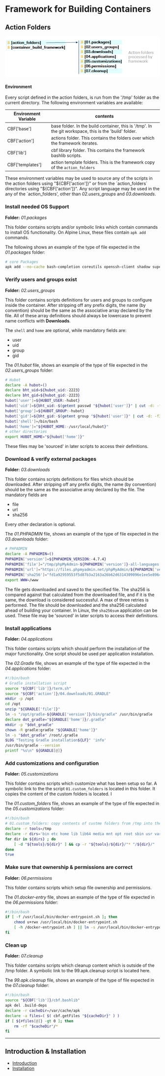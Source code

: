 # Framework for Building Containers

## Action Folders

![action folders](./action_folders.png) 

#### Environment
Every script defined in the action folders, is run from the '/tmp' folder as the current directory.
The following environment variables are available:

Environment Variable | contents
--- | ---
 CBF['base'] | base folder. In the build container, this is '/tmp'. In the git workspace, this is the 'build' folder.
 CBF['action'] | actions folder. This contains the folders over which the framework iterates.
 CBF['lib'] | cbf library folder. This contains the framework bashlib scripts.
 CBF['templates'] | action template folders. This is the framework copy of the `action_folders`
 
These environment variables may be used to source any of the scripts in the action folders using "${CBF['action']}" or from the `action_folders` directories using "${CBF['action']}".
Any script language may be used in the any of the `action_folders', other than *02.users_groups* and *03.downloads*.

### Install needed OS Support
**Folder:** _01.packages_

This folder contains scripts and/or symbolic links which contain commands to install OS functionality. On Alpine Linux, these files contain `apk add` commands. 

The following shows an example of the type of file expected in the _01.packages_ folder:
```bash
# core Packages
apk add --no-cache bash-completion coreutils openssh-client shadow supervisor sudo ttf-dejavu unzip 
```


### Verify users and groups exist
**Folder:** _02.users_groups_

This folder contains scripts definitions for users and groups to configure inside the container. After stripping off any prefix digits, the name (by convention) should be the same as the associative array declared by the file. All of these array definitions should always be lowercase to prevent name conflicts with **Downloads**.

The `shell` and `home` are optional, while mandatory fields are:
- user
- uid
- group
- gid


The *01.hubot* file, shows an example of the type of file expected in the _02.users_groups_ folder:
```bash
# Hubot
declare -A hubot=()
declare bht_uid=${hubot_uid:-2223}
declare bht_gid=${hubot_gid:-2223}
hubot['user']=${HUBOT_USER:-hubot}
hubot['uid']=${bht_uid:-$(getent passwd "${hubot['user']}" | cut -d: -f3)}
hubot['group']=${HUBOT_GROUP:-hubot}
hubot['gid']=${bht_gid:-$(getent group "${hubot['user']}" | cut -d: -f3)}
hubot['shell']=/bin/bash
hubot['home']="${HUBOT_HOME:-/usr/local/hubot}"
# other directories
export HUBOT_HOME="${hubot['home']}" 
```
These files may be 'sourced' in later scripts to access their definitions.


### Download & verify external packages
**Folder:** _03.downloads_

This folder contains scripts definitions for files which should be downloaded. After stripping off any prefix digits, the name (by convention) should be the same as the associative array declared by the file.
The mandatory fields are
- file
- url
- sha256

Every other declaration is optional. 

The *01.PHPADMIN* file, shows an example of the type of file expected in the _03.downloads_ folder:
```bash
# PHPADMIN
declare -A PHPADMIN=()
PHPADMIN['version']=${PHPADMIN_VERSION:-4.7.4}
PHPADMIN['file']="/tmp/phpMyAdmin-${PHPADMIN['version']}-all-languages.tar.gz"
PHPADMIN['url']="https://files.phpmyadmin.net/phpMyAdmin/${PHPADMIN['version']}/phpMyAdmin-${PHPADMIN['version']}-all-languages.tar.gz"
PHPADMIN['sha256']="fd1a92959553f5d87b3a2163a26b62d6314309096e1ee5e89646050457430fd2"
export WWW=/www  
```
The file gets downloaded and saved to the specified file. The sha256 is compared against that calculated from the downloaded file, and if it is the same, the download is considered successful. A max of three retries is performed. The file should be downloaded and the sha256 calculated ahead of building your container. In Linux, the `sha256sum` application can be used. These file may be 'sourced' in later scripts to access their definitions.


### Install applications
**Folder:** _04.applications_

This folder contains scripts which should perform the installation of the major functionality. One script should be used per application installation. 

The *02.Gradle* file, shows an example of the type of file expected in the _04.applications_ folder:
```bash
#!/bin/bash
# Gradle installation script
source "${CBF['lib']}/term.sh"
source "${CBF['action']}/04.downloads/01.GRADLE" 
mkdir -p /opt
cd /opt
unzip "${GRADLE['file']}"
ln -s "/opt/gradle-${GRADLE['version']}/bin/gradle" /usr/bin/gradle
declare dot_gradle="${GRADLE['home']}/.gradle"
mkdir -p "$dot_gradle"
chown -R gradle:gradle "${GRADLE['home']}"
ln -s "$dot_gradle" /root/.gradle
$LOG "Testing Gradle installation${LF}" 'info'
/usr/bin/gradle --version
printf "%s\n" ${GRADLE[@]}
```

### Add customizations and configuration
**Folder:** _05.customizations_

This folder contains scripts  which customize what has been setup so far. A symbolic link to the the script `01.custom_folders` is located in this folder. It copies the content of the custom folders is located. I

The *01.custom_folders* file, shows an example of the type of file expected in the _05.customizations_ folder:
```bash
#!/bin/bash
# 01.custom_folders: copy contents of custme folders from /tmp into the root of the container
declare -r tools=/tmp
declare -r dirs='bin etc home lib lib64 media mnt opt root sbin usr var'
for dir in ${dirs} ; do
    [ -d "${tools}/${dir}" ] && cp -r "${tools}/${dir}/"* "/${dir}/"
done
true 
```

### Make sure that ownership & permissions are correct
**Folder:** _06.permissions_

This folder contains scripts which setup file ownership and permissions.

The *01.docker-entry* file, shows an example of the type of file expected in the _06.permissions_ folder:
```bash
#!/bin/bash
if [ -f /usr/local/bin/docker-entrypoint.sh ]; then
    chmod u+rwx /usr/local/bin/docker-entrypoint.sh
    [ -h /docker-entrypoint.sh ] || ln -s /usr/local/bin/docker-entrypoint.sh /docker-entrypoint.sh 
fi
```

### Clean up 
**Folder:** _07.cleanup_

This folder contains scripts which cleanup content which is outside of the /tmp folder. A symbolic link to the 99.apk.cleanup script is located here.

The *99.apk.cleanup* file, shows an example of the type of file expected in the _07.cleanup_ folder:
```bash
#!/bin/bash
source "${CBF['lib']}/cbf.bashlib"
apk del .build-deps
declare -r cacheDir=/var/cache/apk
declare -a files=( $( cbf.getFiles "${cacheDir}" ) )
if [ ${#files[@]} -gt 0 ]; then
    rm -rf "$cacheDir"/*
fi 
```


**************

## Introduction & Installation
- [Introduction](../README.md)
- [Installation](./Installation.md)

